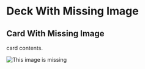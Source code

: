 # Deck With Missing Image

## Card With Missing Image

card contents.

![This image is missing](non-existent-image.jpg)
